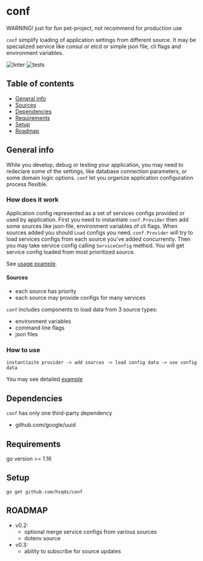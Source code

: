 # conf
WARNING! just for fun pet-project, not recommend for production use

`conf` simplify loading of application settings from different source. 
It may be specialized service like consul or etcd or simple json file, cli flags and environment variables.

![linter](https://github.com/hsqds/conf/actions/workflows/golangci.yml/badge.svg)
![tests](https://github.com/hsqds/conf/actions/workflows/testing.yml/badge.svg)

## Table of contents
 * [General info](#general-info)
 * [Sources](#sources)
 * [Dependencies](#dependencies)
 * [Requirements](#requirements)
 * [Setup](#setup)
 * [Roadmap](#roadmap)

## General info
While you develop, debug or testing your application, you may need to redeclare some of the settings, like database connection parameters, or some domain logic options. `conf` let you organize application configuration process flexible. 

### How does it work
Application config represented as a set of services configs provided or used by application. First you need
to instantiate `conf.Provider` then add some sources like json-file, environment variables of cli flags. 
When sources added you should `Load` configs you need. `conf.Provider` will try to load services configs
from each source you've added concurrently. Then you may take service config calling `ServiceConfig` method.
You will get service config loaded from most prioritized source.

See [usage example](./examples/alltogether/main.go).


#### Sources
 * each source has priority
 * each source may provide configs for many services

`conf` includes components to load data from 3 source types:
 * environment variables
 * command line flags
 * json files

### How to use 
`instantiaite provider -> add sources -> load config data -> use config data`

You may see detailed [example](./examples/alltogether/main.go)

## Dependencies
`conf` has only one third-party dependency
 * github.com/google/uuid

## Requirements
go version >= 1.16

## Setup
`go get github.com/hsqds/conf`

## ROADMAP
* v0.2:
  * optional merge service configs from various sources
  * dotenv source
* v0.3:
  * ability to subscribe for source updates